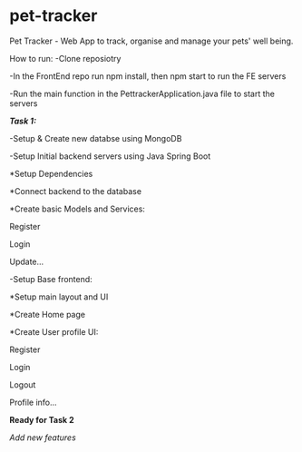 # pet-tracker
Pet Tracker - Web App to track, organise and manage your pets' well being. 

How to run:
-Clone reposiotry

-In the FrontEnd repo run npm install, then npm start to run the FE servers

-Run the main function in the PettrackerApplication.java file to start the servers


***Task 1:***

-Setup & Create new databse using MongoDB

-Setup Initial backend servers using Java Spring Boot

*Setup Dependencies

*Connect backend to the database

*Create basic Models and Services:

Register

Login

Update...


-Setup Base frontend:

*Setup main layout and UI

*Create Home page

*Create User profile UI:

Register

Login

Logout

Profile info...


**Ready for Task 2**

*Add new features*
